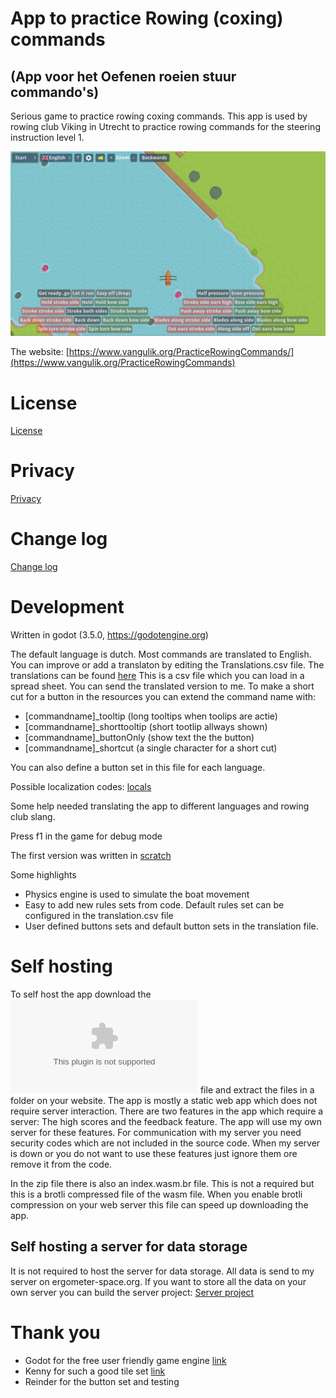 # App to practice Rowing (coxing) commands
## (App voor het Oefenen roeien stuur commando's)

Serious game to practice rowing coxing commands. This app is used by rowing club Viking in Utrecht to practice rowing commands for the steering instruction level 1.

![Screenshot](art/Screenshot.jpg)

The website:
[https://www.vangulik.org/PracticeRowingCommands/](https://www.vangulik.org/PracticeRowingCommands)


# License

[License](LICENSE)

# Privacy

[Privacy](PRIVACY.md)

# Change log

[Change log ](https://github.com/tijmenvangulik/PracticeRowingCommands/commits/main/)

# Development

Written in godot (3.5.0, https://godotengine.org)

The default language is dutch. Most commands are translated to English. You can improve or add a translaton by editing the  Translations.csv file.
The translations can be found [here](/src/translations/Translations.csv) This is a csv file which you can load in a spread sheet. You can send the translated version to me.
To make a short cut for a button in the resources you can extend the command name with:
* [commandname]_tooltip (long tooltips when toolips are actie)
* [commandname]_shorttooltip (short tootlip allways shown)
* [commandname]_buttonOnly (show text the the button)
* [commandname]_shortcut (a single character for a short cut)


You can also define a button set in this file for each language.

Possible localization codes:
[locals](https://docs.godotengine.org/en/3.5/tutorials/i18n/locales.html)

Some help needed translating the app to different languages and rowing club slang.

Press f1 in the game for debug mode

The first version was written in [scratch](https://scratch.mit.edu/projects/578632637/)

Some highlights
* Physics engine is used to simulate the boat movement
* Easy to add new rules sets from code. Default rules set can be configured in the translation.csv file
* User defined buttons sets and default button sets in the translation file.

# Self hosting
To self host the app download the ![distribute.zip](distribute.zip) file and extract the files in a folder on your website. The app is mostly a static web app which does not require server interaction. There are two features in the app which require a server: The high scores and the feedback feature. The app will use my own server for these features. For communication with my server you need security codes which are not included in the source code. When my server is down or you do not want to use these features just ignore them ore remove it from the code. 

In the zip file there is also an index.wasm.br file. This is not a required but this is a brotli compressed file of the wasm file. When you enable brotli compression on your web server this file can speed up downloading the app.

## Self hosting a server for data storage
It is not required to host the server for data storage. All data is send to my server on ergometer-space.org. If you want to store all the data on your own server you can build the server project:
[Server project](Server/README.md)

# Thank you 

* Godot for the free user friendly game engine [link](https://godotengine.org/)
* Kenny for such a good tile set [link](https://www.kenney.nl/assets/rpg-base)
* Reinder for the button set and testing

